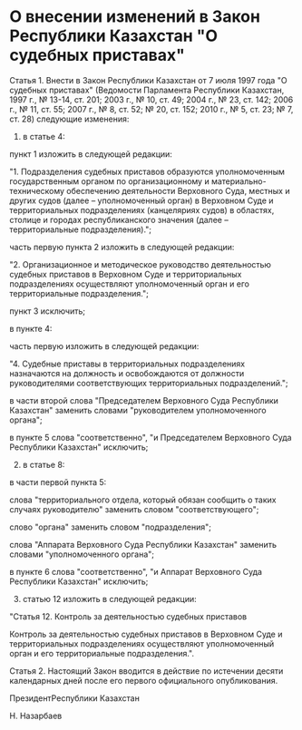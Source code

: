 # О внесении изменений в Закон Республики Казахстан "О судебных приставах"

Статья 1. Внести в Закон Республики Казахстан от 7 июля 1997 года "О судебных приставах" (Ведомости Парламента Республики Казахстан, 1997 г., № 13-14, ст. 201; 2003 г., № 10, ст. 49; 2004 г., № 23, ст. 142; 2006 г., № 11, ст. 55; 2007 г., № 8, ст. 52; № 20, ст. 152; 2010 г., № 5, ст. 23; № 7, ст. 28) следующие изменения:

1) в статье 4:

пункт 1 изложить в следующей редакции:

"1. Подразделения судебных приставов образуются уполномоченным государственным органом по организационному и материально-техническому обеспечению деятельности Верховного Суда, местных и других судов (далее – уполномоченный орган) в Верховном Суде и территориальных подразделениях (канцеляриях судов) в областях, столице и городах республиканского значения (далее – территориальные подразделения).";

часть первую пункта 2 изложить в следующей редакции:

"2. Организационное и методическое руководство деятельностью судебных приставов в Верховном Суде и территориальных подразделениях осуществляют уполномоченный орган и его территориальные подразделения.";

пункт 3 исключить;

в пункте 4:

часть первую изложить в следующей редакции:

"4. Судебные приставы в территориальных подразделениях назначаются на должность и освобождаются от должности руководителями соответствующих территориальных подразделений.";

в части второй слова "Председателем Верховного Суда Республики Казахстан" заменить словами "руководителем уполномоченного органа";

в пункте 5 слова "соответственно", "и Председателем Верховного Суда Республики Казахстан" исключить;

2) в статье 8:

в части первой пункта 5:

слова "территориального отдела, который обязан сообщить о таких случаях руководителю" заменить словом "соответствующего";

слово "органа" заменить словом "подразделения";

слова "Аппарата Верховного Суда Республики Казахстан" заменить словами "уполномоченного органа";

в пункте 6 слова "соответственно", "и Аппарат Верховного Суда Республики Казахстан" исключить;

3) статью 12 изложить в следующей редакции:

"Статья 12. Контроль за деятельностью судебных приставов

Контроль за деятельностью судебных приставов в Верховном Суде и территориальных подразделениях осуществляют уполномоченный орган и его территориальные подразделения.".

Статья 2. Настоящий Закон вводится в действие по истечении десяти календарных дней после его первого официального опубликования.

ПрезидентРеспублики Казахстан

Н. Назарбаев

